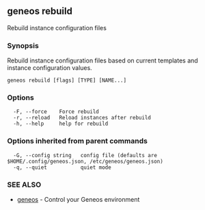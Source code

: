 ## geneos rebuild

Rebuild instance configuration files

### Synopsis


Rebuild instance configuration files based on current templates and instance configuration values.


```
geneos rebuild [flags] [TYPE] [NAME...]
```

### Options

```
  -F, --force    Force rebuild
  -r, --reload   Reload instances after rebuild
  -h, --help     help for rebuild
```

### Options inherited from parent commands

```
  -G, --config string   config file (defaults are $HOME/.config/geneos.json, /etc/geneos/geneos.json)
  -q, --quiet           quiet mode
```

### SEE ALSO

* [geneos](geneos.md)	 - Control your Geneos environment

